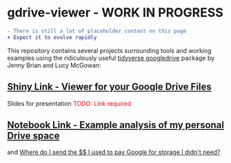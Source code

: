 # gdrive-viewer - WORK IN PROGRESS

```diff
- There is still a lot of placeholder content on this page
+ Expect it to evolve rapidly
```

This repository contains several projects surrounding tools and working examples using the ridiculously useful [tidyverse googledrive](https://github.com/tidyverse/googledrive) package by Jenny Brian and Lucy McGowan:

## [Shiny Link - Viewer for your Google Drive Files](https://dsdaveh.shinyapps.io/GoogleDriveViewer/)
Slides for presentation
<span style="color:red;">TODO: Link required</span>


## [Notebook Link - Example analysis of my personal Drive space](prelim_eda.md)

and [Where do I send the $$ I used to pay Google for storage I didn't need?](reducing_drive_quota.md) 


